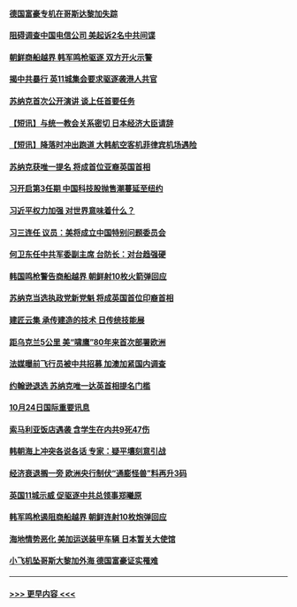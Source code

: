 #### [德国富豪专机在哥斯达黎加失踪](../pages/prog202/a103558922.md?t=10250850) 
#### [阻碍调查中国电信公司 美起诉2名中共间谍](../pages/prog202/a103558849.md?t=10250850) 
#### [朝鲜商船越界 韩军鸣枪驱逐 双方开火示警](../pages/prog202/a103558811.md?t=10250850) 
#### [揭中共暴行 英11城集会要求驱逐袭港人共官](../pages/prog202/a103558819.md?t=10250850) 
#### [苏纳克首次公开演讲 谈上任首要任务](../pages/prog202/a103558795.md?t=10250850) 
#### [【短讯】与统一教会关系密切 日本经济大臣请辞](../pages/prog202/a103558808.md?t=10250850) 
#### [【短讯】降落时冲出跑道 大韩航空客机菲律宾机场遇险](../pages/prog202/a103558802.md?t=10250850) 
#### [苏纳克获唯一提名 将成首位亚裔英国首相](../pages/prog202/a103558797.md?t=10250850) 
#### [习开启第3任期 中国科技股抛售潮蔓延至纽约](../pages/prog202/a103558716.md?t=10250850) 
#### [习近平权力加强 对世界意味着什么？](../pages/prog202/a103558701.md?t=10250850) 
#### [习三连任 议员：美将成立中国特别问题委员会](../pages/prog202/a103558682.md?t=10250850) 
#### [何卫东任中共军委副主席 台防长：对台趋强硬](../pages/prog202/a103558661.md?t=10250850) 
#### [韩国鸣枪警告商船越界 朝鲜射10枚火箭弹回应](../pages/prog202/a103558649.md?t=10250850) 
#### [苏纳克当选执政党新党魁 将成英国首位印裔首相](../pages/prog202/a103558651.md?t=10250850) 
#### [建匠云集 承传建造的技术 日传统技能展](../pages/prog202/a103558573.md?t=10250850) 
#### [距乌克兰5公里 美“啸鹰”80年来首次部署欧洲](../pages/prog202/a103558575.md?t=10250850) 
#### [法媒曝前飞行员被中共招募 加澳加紧国内调查](../pages/prog202/a103558585.md?t=10250850) 
#### [约翰逊退选 苏纳克唯一达英首相提名门槛](../pages/prog202/a103558558.md?t=10250850) 
#### [10月24日国际重要讯息](../pages/prog202/a103558555.md?t=10250850) 
#### [索马利亚饭店遇袭 含学生在内共9死47伤](../pages/prog202/a103558542.md?t=10250850) 
#### [韩朝海上冲突各说各话 专家：疑平壤刻意引战](../pages/prog202/a103558528.md?t=10250850) 
#### [经济衰退搁一旁 欧洲央行制伏“通膨怪兽”料再升3码](../pages/prog202/a103558520.md?t=10250850) 
#### [英国11城示威 促驱逐中共总领事郑曦原](../pages/prog202/a103558415.md?t=10250850) 
#### [韩军鸣枪遏阻商船越界 朝鲜连射10枚炮弹回应](../pages/prog202/a103558417.md?t=10250850) 
#### [海地情势恶化 美加运送装甲车辆 日本暂关大使馆](../pages/prog202/a103558397.md?t=10250850) 
#### [小飞机坠哥斯大黎加外海 德国富豪证实罹难](../pages/prog202/a103558389.md?t=10250850) 

----
#### [ >>> 更早内容 <<< ](../indexes/prog202-earlier.md)
